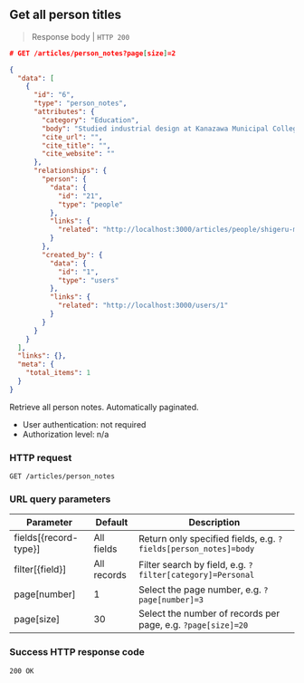 ## Get all person titles

> Response body | `HTTP 200`

```JSON
# GET /articles/person_notes?page[size]=2

{
  "data": [
    {
      "id": "6",
      "type": "person_notes",
      "attributes": {
        "category": "Education",
        "body": "Studied industrial design at Kanazawa Municipal College of Industrial Arts.",
        "cite_url": "",
        "cite_title": "",
        "cite_website": ""
      },
      "relationships": {
        "person": {
          "data": {
            "id": "21",
            "type": "people"
          },
          "links": {
            "related": "http://localhost:3000/articles/people/shigeru-miyamoto"
          }
        },
        "created_by": {
          "data": {
            "id": "1",
            "type": "users"
          },
          "links": {
            "related": "http://localhost:3000/users/1"
          }
        }
      }
    }
  ],
  "links": {},
  "meta": {
    "total_items": 1
  }
}
```

Retrieve all person notes. Automatically paginated.

* User authentication: not required
* Authorization level: n/a

### HTTP request

`GET /articles/person_notes`

### URL query parameters

Parameter | Default | Description
--------- | ------- | -----------
fields[{record-type}] | All fields | Return only specified fields, e.g. `?fields[person_notes]=body`
filter[{field}] | All records | Filter search by field, e.g. `?filter[category]=Personal`
page[number] | 1 | Select the page number, e.g. `?page[number]=3`
page[size] | 30 | Select the number of records per page, e.g. `?page[size]=20`

### Success HTTP response code

`200 OK`
